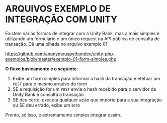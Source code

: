 # ARQUIVOS EXEMPLO DE INTEGRAÇÃO COM UNITY

Existem várias formas de integrar com a Unity Bank, mas a mais simples é utilizando um formulário e um único request na API pública de consulta de transação.
Dê uma olhada no arquivo exemplo 01:

https://github.com/anonymouspythondev/unity-php-exemplos/blob/master/exemplo-01-form-simples.php

**O fluxo basicamente é o seguinte**:
1. Exibe um form simples para informar a hash da transação e efetuar um `POST` para o mesmo arquivo do form
2. SE a requisição for um `POST` envia o hash recebido para o servidor da Unity Bank e consulta a transação
3. SE deu certo, executa qualquer ação que importe para a sua integração ou SE deu errado, exibe um erro

Pronto, só isso, é extremamente simples integrar assim.
